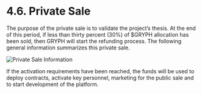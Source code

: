 # 4.6. Private Sale

The purpose of the private sale is to validate the project’s thesis. At the end of this period, if less than thirty percent (30%) of $GRYPH allocation has been sold, then GRYPH will start the refunding process. The following general information summarizes this private sale.

![Private Sale Information](https://user-images.githubusercontent.com/120378/154845232-125c3b7b-31ce-46be-8237-471e6416d059.png)

If the activation requirements have been reached, the funds will be used to deploy contracts, activate key personnel, marketing for the public sale and to start development of the platform.

